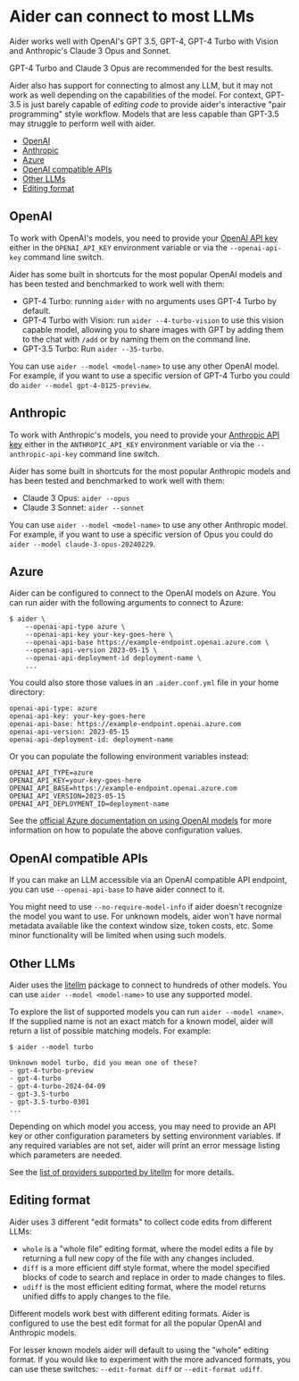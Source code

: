 
# Aider can connect to most LLMs

Aider works well with OpenAI's GPT 3.5, GPT-4, GPT-4 Turbo with Vision and
Anthropic's Claude 3 Opus and Sonnet.

GPT-4 Turbo and Claude 3 Opus are recommended for the best results.

Aider also has support for connecting to almost any LLM, but it may not work as well
depending on the capabilities of the model.
For context, GPT-3.5 is just barely capable of *editing code* to provide aider's
interactive "pair programming" style workflow.
Models that are less capable than GPT-3.5 may struggle to perform well with aider.

- [OpenAI](#openai)
- [Anthropic](#anthropic)
- [Azure](#azure)
- [OpenAI compatible APIs](#openai-compatible-apis)
- [Other LLMs](#other-llms)
- [Editing format](#editing-format)

## OpenAI

To work with OpenAI's models, you need to provide your
[OpenAI API key](https://help.openai.com/en/articles/4936850-where-do-i-find-my-secret-api-key)
either in the `OPENAI_API_KEY` environment variable or
via the `--openai-api-key` command line switch.

Aider has some built in shortcuts for the most popular OpenAI models and
has been tested and benchmarked to work well with them:

- GPT-4 Turbo: running `aider` with no arguments uses GPT-4 Turbo by default.
- GPT-4 Turbo with Vision: run `aider --4-turbo-vision` to use this vision capable model, allowing you to share images with GPT by adding them to the chat with `/add` or by naming them on the command line.
- GPT-3.5 Turbo: Run `aider --35-turbo`.

You can use `aider --model <model-name>` to use any other OpenAI model.
For example, if you want to use a specific version of GPT-4 Turbo
you could do `aider --model gpt-4-0125-preview`.

## Anthropic

To work with Anthropic's models, you need to provide your
[Anthropic API key](https://docs.anthropic.com/claude/reference/getting-started-with-the-api)
either in the `ANTHROPIC_API_KEY` environment variable or
via the `--anthropic-api-key` command line switch.

Aider has some built in shortcuts for the most popular Anthropic models and
has been tested and benchmarked to work well with them:

- Claude 3 Opus: `aider --opus`
- Claude 3 Sonnet: `aider --sonnet`

You can use `aider --model <model-name>` to use any other Anthropic model.
For example, if you want to use a specific version of Opus
you could do `aider --model claude-3-opus-20240229`.

## Azure

Aider can be configured to connect to the OpenAI models on Azure.
You can run aider with the following arguments to connect to Azure:

```
$ aider \
    --openai-api-type azure \
    --openai-api-key your-key-goes-here \
    --openai-api-base https://example-endpoint.openai.azure.com \
    --openai-api-version 2023-05-15 \
    --openai-api-deployment-id deployment-name \
    ...
```

You could also store those values in an `.aider.conf.yml` file in your home directory:

```
openai-api-type: azure
openai-api-key: your-key-goes-here
openai-api-base: https://example-endpoint.openai.azure.com
openai-api-version: 2023-05-15
openai-api-deployment-id: deployment-name
```

Or you can populate the following environment variables instead:

```
OPENAI_API_TYPE=azure
OPENAI_API_KEY=your-key-goes-here
OPENAI_API_BASE=https://example-endpoint.openai.azure.com
OPENAI_API_VERSION=2023-05-15
OPENAI_API_DEPLOYMENT_ID=deployment-name
```

See the
[official Azure documentation on using OpenAI models](https://learn.microsoft.com/en-us/azure/cognitive-services/openai/chatgpt-quickstart?tabs=command-line&pivots=programming-language-python)
for more information on how to populate the above configuration values.

## OpenAI compatible APIs

If you can make an LLM accessible via an OpenAI compatible API endpoint,
you can use `--openai-api-base` to have aider connect to it.

You might need to use `--no-require-model-info` if aider doesn't
recognize the model you want to use.
For unknown models, aider won't have normal metadata available like
the context window size, token costs, etc.
Some minor functionality will be limited when using such models.

## Other LLMs

Aider uses the [litellm](https://docs.litellm.ai/docs/providers) package
to connect to hundreds of other models.
You can use `aider --model <model-name>` to use any supported model.

To explore the list of supported models you can run `aider --model <name>`.
If the supplied name is not an exact match for a known model, aider will
return a list of possible matching models.
For example:

```
$ aider --model turbo

Unknown model turbo, did you mean one of these?
- gpt-4-turbo-preview
- gpt-4-turbo
- gpt-4-turbo-2024-04-09
- gpt-3.5-turbo
- gpt-3.5-turbo-0301
...
```

Depending on which model you access, you may need to provide an API key
or other configuration parameters by setting environment variables.
If any required variables are not set, aider will print an
error message listing which parameters are needed.

See the [list of providers supported by litellm](https://docs.litellm.ai/docs/providers)
for more details.


## Editing format

Aider uses 3 different "edit formats" to collect code edits from different LLMs:

- `whole` is a "whole file" editing format, where the model edits a file by returning a full new copy of the file with any changes included.
- `diff` is a more efficient diff style format, where the model specified blocks of code to search and replace in order to made changes to files.
- `udiff` is the most efficient editing format, where the model returns unified diffs to apply changes to the file.

Different models work best with different editing formats.
Aider is configured to use the best edit format for all the popular OpenAI and Anthropic models.

For lesser known models aider will default to using the "whole" editing format.
If you would like to experiment with the more advanced formats, you can
use these switches: `--edit-format diff` or `--edit-format udiff`.
